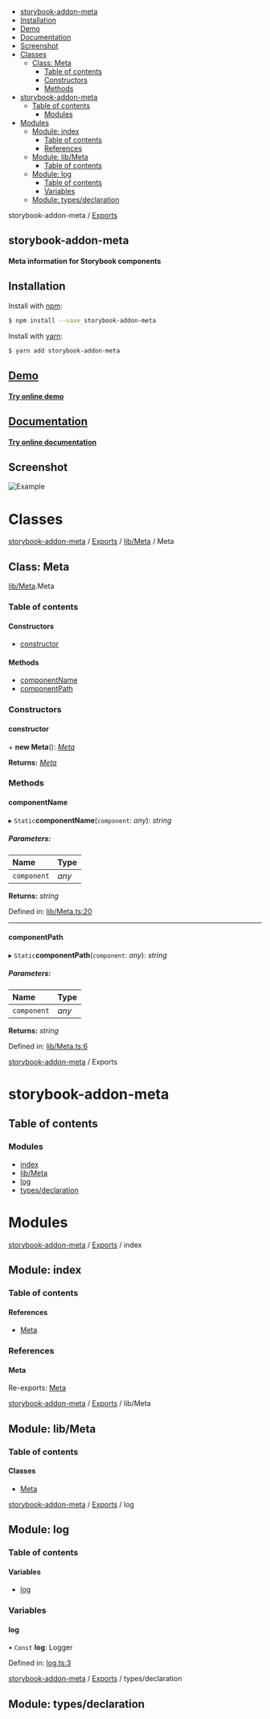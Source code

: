 <!-- START doctoc generated TOC please keep comment here to allow auto update -->
<!-- DON'T EDIT THIS SECTION, INSTEAD RE-RUN doctoc TO UPDATE -->


  - [storybook-addon-meta](#storybook-addon-meta)
  - [Installation](#installation)
  - [Demo](#demo)
  - [Documentation](#documentation)
  - [Screenshot](#screenshot)
- [Classes](#classes)
  - [Class: Meta](#class-meta)
    - [Table of contents](#table-of-contents)
    - [Constructors](#constructors)
    - [Methods](#methods)
- [storybook-addon-meta](#storybook-addon-meta-1)
  - [Table of contents](#table-of-contents-1)
    - [Modules](#modules)
- [Modules](#modules-1)
  - [Module: index](#module-index)
    - [Table of contents](#table-of-contents-2)
    - [References](#references)
  - [Module: lib/Meta](#module-libmeta)
    - [Table of contents](#table-of-contents-3)
  - [Module: log](#module-log)
    - [Table of contents](#table-of-contents-4)
    - [Variables](#variables)
  - [Module: types/declaration](#module-typesdeclaration)

<!-- END doctoc generated TOC please keep comment here to allow auto update -->


<a name="readmemd"></a>

storybook-addon-meta / [Exports](#modulesmd)

## storybook-addon-meta

#### Meta information for Storybook components

## Installation

Install with [npm](https://www.npmjs.com):

```sh
$ npm install --save storybook-addon-meta
```

Install with [yarn](https://yarnpkg.com):

```sh
$ yarn add storybook-addon-meta
```

## [Demo](https://storybook-addon-meta.netlify.app/)

#### [Try online demo](https://storybook-addon-meta.netlify.app/)

## [Documentation](https://www.npmjs.com/package/storybook-addon-meta)

#### [Try online documentation](https://www.npmjs.com/package/storybook-addon-meta)

## Screenshot

![Example](./documentation/media/screenshot.png)

# Classes


<a name="classeslib_metametamd"></a>

[storybook-addon-meta](#readmemd) / [Exports](#modulesmd) / [lib/Meta](#moduleslib_metamd) / Meta

## Class: Meta

[lib/Meta](#moduleslib_metamd).Meta

### Table of contents

#### Constructors

- [constructor](#constructor)

#### Methods

- [componentName](#componentname)
- [componentPath](#componentpath)

### Constructors

#### constructor

\+ **new Meta**(): [*Meta*](#classeslib_metametamd)

**Returns:** [*Meta*](#classeslib_metametamd)

### Methods

#### componentName

▸ `Static`**componentName**(`component`: *any*): *string*

##### Parameters:

| Name | Type |
| :------ | :------ |
| `component` | *any* |

**Returns:** *string*

Defined in: [lib/Meta.ts:20](https://github.com/idimetrix/storybook-addon-meta/blob/0ca5fff/src/lib/Meta.ts#L20)

___

#### componentPath

▸ `Static`**componentPath**(`component`: *any*): *string*

##### Parameters:

| Name | Type |
| :------ | :------ |
| `component` | *any* |

**Returns:** *string*

Defined in: [lib/Meta.ts:6](https://github.com/idimetrix/storybook-addon-meta/blob/0ca5fff/src/lib/Meta.ts#L6)


<a name="modulesmd"></a>

[storybook-addon-meta](#readmemd) / Exports

# storybook-addon-meta

## Table of contents

### Modules

- [index](#modulesindexmd)
- [lib/Meta](#moduleslib_metamd)
- [log](#moduleslogmd)
- [types/declaration](#modulestypes_declarationmd)

# Modules


<a name="modulesindexmd"></a>

[storybook-addon-meta](#readmemd) / [Exports](#modulesmd) / index

## Module: index

### Table of contents

#### References

- [Meta](#meta)

### References

#### Meta

Re-exports: [Meta](#classeslib_metametamd)


<a name="moduleslib_metamd"></a>

[storybook-addon-meta](#readmemd) / [Exports](#modulesmd) / lib/Meta

## Module: lib/Meta

### Table of contents

#### Classes

- [Meta](#classeslib_metametamd)


<a name="moduleslogmd"></a>

[storybook-addon-meta](#readmemd) / [Exports](#modulesmd) / log

## Module: log

### Table of contents

#### Variables

- [log](#log)

### Variables

#### log

• `Const` **log**: Logger

Defined in: [log.ts:3](https://github.com/idimetrix/storybook-addon-meta/blob/0ca5fff/src/log.ts#L3)


<a name="modulestypes_declarationmd"></a>

[storybook-addon-meta](#readmemd) / [Exports](#modulesmd) / types/declaration

## Module: types/declaration
